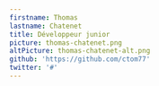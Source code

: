 ```yaml
---
firstname: Thomas
lastname: Chatenet
title: Développeur junior
picture: thomas-chatenet.png
altPicture: thomas-chatenet-alt.png
github: 'https://github.com/ctom77'
twitter: '#'
---
```

